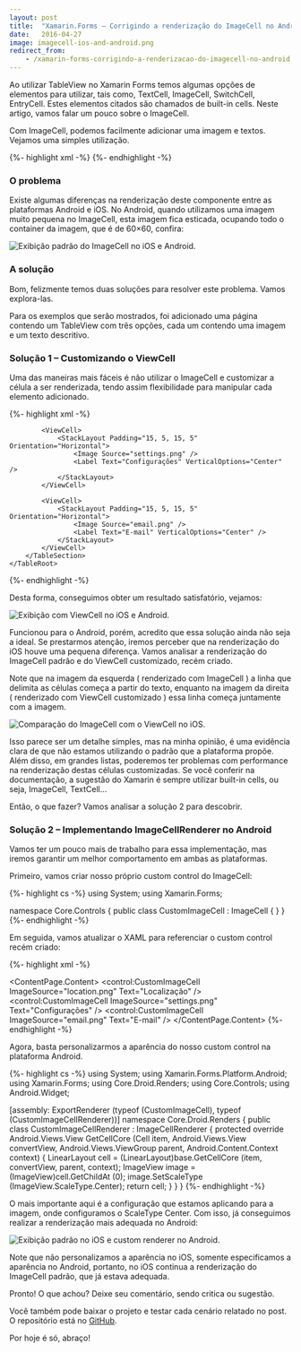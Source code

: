 ```yaml
---
layout: post
title:  "Xamarin.Forms – Corrigindo a renderização do ImageCell no Android"
date:   2016-04-27
image: imagecell-ios-and-android.png
redirect_from:
    - /xamarin-forms-corrigindo-a-renderizacao-do-imagecell-no-android
---
```


<p class="intro"><span class="dropcap">A</span>o utilizar TableView no Xamarin Forms temos algumas opções de elementos para utilizar, tais como, TextCell, ImageCell, SwitchCell, EntryCell. Estes elementos citados são chamados de built-in cells. Neste artigo, vamos falar um pouco sobre o ImageCell.</p>

Com ImageCell, podemos facilmente adicionar uma imagem e textos. Vejamos uma simples utilização.

{%- highlight xml -%}
<TableView Intent="Menu">
    <TableRoot>
        <TableSection>
            <ImageCell ImageSource="location.png" Text="Localização" />
            <ImageCell ImageSource="settings.png" Text="Configurações" />
            <ImageCell ImageSource="email.png" Text="E-mail" />
        </TableSection>
    </TableRoot>
</TableView>
{%- endhighlight -%}

### O problema

Existe algumas diferenças na renderização deste componente entre as plataformas Android e iOS. No Android, quando utilizamos uma imagem muito pequena no ImageCell, esta imagem fica esticada, ocupando todo o container da imagem, que é de 60×60, confira:

<img src="/assets/img/default-imagecell-ios-and-android.png" alt="Exibição padrão do ImageCell no iOS e Android.">

### A solução

Bom, felizmente temos duas soluções para resolver este problema. Vamos explora-las.

Para os exemplos que serão mostrados, foi adicionado uma página contendo um TableView com três opções, cada um contendo uma imagem e um texto descritivo.

### Solução 1 – Customizando o ViewCell

Uma das maneiras mais fáceis é não utilizar o ImageCell e customizar a célula a ser renderizada, tendo assim flexibilidade para manipular cada elemento adicionado.

{%- highlight xml -%}
<TableView Intent="Menu">
    <TableRoot>
        <TableSection>
            <ViewCell>
                <StackLayout Padding="15, 5, 15, 5" Orientation="Horizontal">
                    <Image Source="location.png" />
                    <Label Text="Localização" VerticalOptions="Center" />
                </StackLayout>
            </ViewCell>
            
            <ViewCell>
                <StackLayout Padding="15, 5, 15, 5" Orientation="Horizontal">
                    <Image Source="settings.png" />
                    <Label Text="Configurações" VerticalOptions="Center" />
                </StackLayout>
            </ViewCell>

            <ViewCell>
                <StackLayout Padding="15, 5, 15, 5" Orientation="Horizontal">
                    <Image Source="email.png" />
                    <Label Text="E-mail" VerticalOptions="Center" />
                </StackLayout>
            </ViewCell>
        </TableSection>
    </TableRoot>
</TableView>
{%- endhighlight -%}

Desta forma, conseguimos obter um resultado satisfatório, vejamos:

<img src="/assets/img/viewcell-ios-and-android.png" alt="Exibição com ViewCell no iOS e Android.">

Funcionou para o Android, porém, acredito que essa solução ainda não seja a ideal. Se prestarmos atenção, iremos perceber que na renderização do iOS houve uma pequena diferença. Vamos analisar a renderização do ImageCell padrão e do ViewCell customizado, recém criado.

Note que na imagem da esquerda ( renderizado com ImageCell ) a linha que delimita as células começa a partir do texto, enquanto na imagem da direita ( renderizado com ViewCell customizado ) essa linha começa juntamente com a imagem.

<img src="/assets/img/comparacao-imagecell-e-viewcell-no-ios.jpg" alt="Comparação do ImageCell com o ViewCell no iOS.">

Isso parece ser um detalhe simples, mas na minha opinião, é uma evidência clara de que não estamos utilizando o padrão que a plataforma propõe. Além disso, em grandes listas, poderemos ter problemas com performance na renderização destas células customizadas. Se você conferir na documentação, a sugestão do Xamarin é sempre utilizar built-in cells, ou seja, ImageCell, TextCell…

Então, o que fazer? Vamos analisar a solução 2 para descobrir.

### Solução 2 – Implementando ImageCellRenderer no Android

Vamos ter um pouco mais de trabalho para essa implementação, mas iremos garantir um melhor comportamento em ambas as plataformas.

Primeiro, vamos criar nosso próprio custom control do ImageCell:

{%- highlight cs -%}
using System;
using Xamarin.Forms;

namespace Core.Controls
{
    public class CustomImageCell : ImageCell
    {
    }
}
{%- endhighlight -%}

Em seguida, vamos atualizar o XAML para referenciar o custom control recém criado:

{%- highlight xml -%}
<?xml version="1.0" encoding="UTF-8"?>
<ContentPage xmlns="http://xamarin.com/schemas/2014/forms" 
             xmlns:x="http://schemas.microsoft.com/winfx/2009/xaml" 
             xmlns:control="clr-namespace:Core.Controls;assembly=Core"  
             x:Class="Core.Views.HomeView" 
             Title="Home">
    <ContentPage.Content>
        <TableView Intent="Menu">
            <TableRoot>
                <TableSection>
                    <control:CustomImageCell ImageSource="location.png" Text="Localização" />
                    <control:CustomImageCell ImageSource="settings.png" Text="Configurações" />
                    <control:CustomImageCell ImageSource="email.png" Text="E-mail" />
                </TableSection>
            </TableRoot>
        </TableView>
    </ContentPage.Content>
</ContentPage>
{%- endhighlight -%}

Agora, basta personalizarmos a aparência do nosso custom control na plataforma Android.

{%- highlight cs -%}
using System;
using Xamarin.Forms.Platform.Android;
using Xamarin.Forms;
using Core.Droid.Renders;
using Core.Controls;
using Android.Widget;

[assembly: ExportRenderer (typeof (CustomImageCell), typeof (CustomImageCellRenderer))]
namespace Core.Droid.Renders
{
    public class CustomImageCellRenderer : ImageCellRenderer
    {
        protected override Android.Views.View GetCellCore (Cell item, Android.Views.View convertView, Android.Views.ViewGroup parent, Android.Content.Context context)
        {
            LinearLayout cell = (LinearLayout)base.GetCellCore (item, convertView, parent, context);
            ImageView image = (ImageView)cell.GetChildAt (0);
            image.SetScaleType (ImageView.ScaleType.Center);
            return cell;
        }
    }
}
{%- endhighlight -%}

O mais importante aqui é a configuração que estamos aplicando para a imagem, onde configuramos o ScaleType Center. Com isso, já conseguimos realizar a renderização mais adequada no Android:

<img src="/assets/img/imagecell-ios-and-android.png" alt="Exibição padrão no iOS e custom renderer no Android.">

Note que não personalizamos a aparência no iOS, somente especificamos a aparência no Android, portanto, no iOS continua a renderização do ImageCell padrão, que já estava adequada.

Pronto! O que achou? Deixe seu comentário, sendo critica ou sugestão.

Você também pode baixar o projeto e testar cada cenário relatado no post. O repositório está no [GitHub][projeto].

Por hoje é só, abraço!

[projeto]: https://github.com/ionixjunior/XFImageCellApp